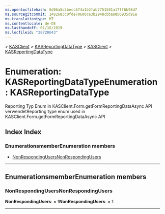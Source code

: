 ```yaml
---
ms.openlocfilehash: 8d06a5c5becc674a1b2fab2751501a17ff6b98d7
ms.sourcegitcommit: 1482683c0fde70600ce3b2948cbba8856935d91e
ms.translationtype: MT
ms.contentlocale: de-DE
ms.lasthandoff: 01/18/2019
ms.locfileid: "28728043"
---
```

<span data-ttu-id="a2e56-101">[](../README.md) > [KASClient](../modules/kasclient.md) > [KASReportingDataType](../enums/kasclient.kasreportingdatatype.md)</span><span class="sxs-lookup"><span data-stu-id="a2e56-101">[](../README.md) > [KASClient](../modules/kasclient.md) > [KASReportingDataType](../enums/kasclient.kasreportingdatatype.md)</span></span>

# <a name="enumeration-kasreportingdatatype"></a><span data-ttu-id="a2e56-102">Enumeration: KASReportingDataType</span><span class="sxs-lookup"><span data-stu-id="a2e56-102">Enumeration: KASReportingDataType</span></span>

<span data-ttu-id="a2e56-103">Reporting Typ Enum in KASClient.Form.getFormReportingDataAsync API verwendet</span><span class="sxs-lookup"><span data-stu-id="a2e56-103">Reporting type enum used in KASClient.Form.getFormReportingDataAsync API</span></span>
## <a name="index"></a><span data-ttu-id="a2e56-104">Index </span><span class="sxs-lookup"><span data-stu-id="a2e56-104">Index</span></span>

### <a name="enumeration-members"></a><span data-ttu-id="a2e56-105">Enumerationsmember</span><span class="sxs-lookup"><span data-stu-id="a2e56-105">Enumeration members</span></span>

* [<span data-ttu-id="a2e56-106">NonRespondingUsers</span><span class="sxs-lookup"><span data-stu-id="a2e56-106">NonRespondingUsers</span></span>](kasclient.kasreportingdatatype.md#nonrespondingusers)

---

## <a name="enumeration-members"></a><span data-ttu-id="a2e56-107">Enumerationsmember</span><span class="sxs-lookup"><span data-stu-id="a2e56-107">Enumeration members</span></span>

<a id="nonrespondingusers"></a>

###  <a name="nonrespondingusers"></a><span data-ttu-id="a2e56-108">NonRespondingUsers</span><span class="sxs-lookup"><span data-stu-id="a2e56-108">NonRespondingUsers</span></span>

<span data-ttu-id="a2e56-109">**NonRespondingUsers**: = 1</span><span class="sxs-lookup"><span data-stu-id="a2e56-109">**NonRespondingUsers**:  = 1</span></span>

___

